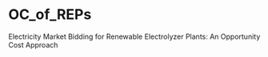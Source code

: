 # OC_of_REPs
Electricity Market Bidding for Renewable Electrolyzer Plants: An Opportunity Cost Approach
